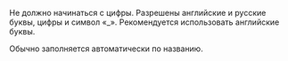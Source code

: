 <!-- --8<-- [start:no_autofill] -->
Не должно начинаться с цифры. Разрешены английские и русские буквы, цифры и символ «_». Рекомендуется использовать английские буквы.
<!-- --8<-- [end:no_autofill] -->
Обычно заполняется автоматически по названию.